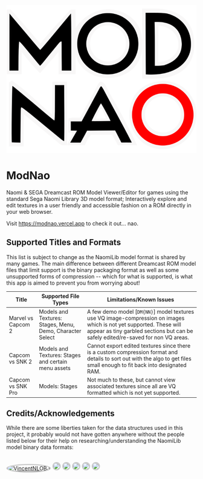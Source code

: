 ![ModNao logo](./public/logo.svg)

# ModNao

Naomi & SEGA Dreamcast ROM Model Viewer/Editor for games using the standard Sega Naomi Library 3D model format; Interactively explore and edit textures in a user friendly and accessible fashion on a ROM directly in your web browser.

Visit https://modnao.vercel.app to check it out... nao.

## Supported Titles and Formats

This list is subject to change as the NaomiLib model format is shared by many games. The main difference between different Dreamcast ROM model files that limit support is the binary packaging format as well as some unsupported forms of compression -- which for what is supported, is what this app is aimed to prevent you from worrying about!

| Title              | Supported File Types                                      | Limitations/Known Issues                                                                                                                                                                                 |
| ------------------ | --------------------------------------------------------- | -------------------------------------------------------------------------------------------------------------------------------------------------------------------------------------------------------- |
| Marvel vs Capcom 2 | Models and Textures: Stages, Menu, Demo, Character Select | A few demo model [`DM{NN}`] model textures use VQ image-compression on images which is not yet supported. These will appear as tiny garbled sections but can be safely edited/re-saved for non VQ areas. |
| Capcom vs SNK 2    | Models and Textures: Stages and certain menu assets       | Cannot export edited textures since there is a custom compression format and details to sort out with the algo to get files small enough to fit back into designated RAM.                                |
| Capcom vs SNK Pro  | Models: Stages                                            | Not much to these, but cannot view associated textures since all are VQ formatted which is not yet supported.                                                                                            |

## Credits/Acknowledgements

While there are some liberties taken for the data structures used in this project, it probably would not have gotten anywhere without the people listed below for their help on researching/understanding
the NaomiLib model binary data formats:

<br/>
<a href="https://github.com/VincentNLOBJ" title="VincentNLObj"><img alt="VincentNLOBJ" src="https://avatars.githubusercontent.com/u/71412899?v=4" width="40"  style="height: auto; border-radius: 50%; border-width: 1px; border: solid; border-color: #ccc;"></a>
<a href="https://github.com/VincentNLOBJ" title="egregiousguy"><img src="https://avatars.githubusercontent.com/u/74125588?v=4" width="40"  style="height: auto; border-radius: 50%; border-width: 1px; border: solid; border-color: #ccc;"></a>
<a href="https://github.com/strugglemeat" title="(urboi)bankbank"><img src="https://avatars.githubusercontent.com/u/36766617?v=4" width="40"  style="height: auto; border-radius: 50%; border-width: 1px; border: solid; border-color: #ccc;"></a>
<a href="https://github.com/zocker-160" title="zocker-160"><img src="https://avatars.githubusercontent.com/u/36563538?v=4" width="40"  style="height: auto; border-radius: 50%; border-width: 1px; border: solid; border-color: #ccc;"></a>
<a href="https://github.com/TVIndustries" title="TVIndustries"><img src="https://avatars.githubusercontent.com/u/63134071?v=4" width="40"  style="height: auto; border-radius: 50%; border-width: 1px; border: solid; border-color: #ccc;"></a>
<a href="https://github.com/mountainmanjed" title="Jed Hudson"><img src="https://avatars.githubusercontent.com/u/5819256?v=4" width="40"  style="height: auto; border-radius: 50%; border-width: 1px; border: solid; border-color: #ccc;"></a>
